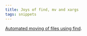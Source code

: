 ```yaml
---
title: Joys of find, mv and xargs
tags: snippets
---
```


[Automated moving of files using find](http://www.wincent.com/knowledge-base/Automated%20moving%20of%20files%20using%20find).
